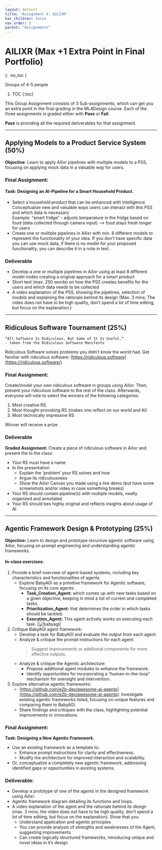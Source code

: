 ```yaml
---
layout: default
title: "Assignment 4: AILIXR"
has_children: false
nav_order: 3
parent: "Assignments"
---
```


# AILIXR (Max +1 **Extra** Point in Final Portfolio) 
{: .no_toc }

Groups of 4-5 people

1. TOC
{:toc}

This Group Assignment consists of 3 Sub-assignments, which can get you an extra point in the final grading in the ML4Design course. Each of the three assignments is graded either with **Pass** or **Fail**.

**Pass** is providing all the required deliverables for that assignment. 

---

## Applying Models to a Product Service System (50%)
**Objective**: Learn to apply Ailixr pipelines with multiple models to a PSS, focusing on applying mock data in a valuable way for users.
### Final Assignment:
#### Task: Designing an AI-Pipeline for a Smart Household Product.
* Select a household product that can be enhanced with intelligence. Conceptualize new and valuable ways users can interact with this PSS and which data is necessary  
Example: “smart fridge“ - adjusts temperature in the fridge based on food (data collected through camera input) —> food stays fresh longer for users
* Create one or multiple pipelines in Ailixr with min. 8 different models to represent the functionality of your idea. If you don’t have specific data you can use mock data, if there is no model for your proposed functionality, you can describe it in a note in text.  

### Deliverable
* Develop a one or multiple pipelines in Ailixr using at least 8 different model nodes creating a original approach for a smart product
* Short text (max. 250 words) on how the PSS creates benefits for the users and which data needs to be collected
* A video explanation of the PSS, showing the pipelines, selection of models and explaining the rationale behind its design (Max. 3 mins;  The video does not have to be high quality, don’t spend a lot of time editing, but focus on the explanation.)

---

## Ridiculous Software Tournament (25%)

```
“All Software Is Ridiculous, But Some of It Is Useful.”
- taken from the Ridiculous Software Manifesto
```

Ridiculous Software solves problems you didn't know the world had. 
Get familiar with ridiculous software: [https://ridiculous.software](https://ridiculous.software/)

### Final Assignment:
Create/model your own ridiculous software in groups using Ailixr. Then, present your ridiculous software to the rest of the class. Afterwards, everyone will vote to select the winners of the following categories:

1. Most creative RS
2. Most thought-provoking RS (makes one reflect on our world and AI)
3. Most technically impressive RS

Winner will receive a prize.  

### Deliverable
**Graded Assignment:** Create a piece of ridiculous software in Ailixr and present the to the class:
* Your RS must have a name
* In the presentation
    * Explain the ‘problem’ your RS solves and how
    * Argue its ridiculousness
    * Show the Ailixr Canvas you made using a live demo (but have some screenshots and/or video in case something breaks)
* Your RS should contain pipeline(s) with multiple models, neatly organized and annotated
* Your RS should bes highly original and reflects insights about usage of AI 

---

## Agentic Framework Design & Prototyping (25%)
**Objective:** Learn to design and prototype recursive agentic software using Ailixr, focusing on prompt engineering and understanding agentic frameworks.  

#### **In-class exercises:**
1. Provide a brief overview of agent-based systems, including key characteristics and functionalities of agents.  
    - Explore BabyAGI as a primitive framework for Agentic software, focusing on its core agents:
        * **Task_Creation_Agent:** which comes up with new tasks based on a given objective, keeping in mind a list of current and completed tasks.
        * **Prioritization_Agent:** that determines the order in which tasks should be tackled.
        * **Execution_Agent:** This agent actively works on executing each task.
|![babyagi]({{site.baseurl}}/assets/images/ailixr/image1.png)|  
2. Critique BabyAGI agent framework:
    - Develop a task for BabyAGI and evaluate the output from each agent.
    - Analyze & critique the prompt instructions for each agent:
        > Suggest improvements or additional components for more effective outputs.
    - Analyze & critique the Agentic architecture:  
        - Propose additional agent modules to enhance the framework.  
        - Identify opportunities for incorporating a “human-in-the-loop” mechanism for oversight and intervention.
3. Explore alternative agentic frameworks:
    - [https://github.com/e2b-dev/awesome-ai-agents](https://github.com/e2b-dev/awesome-ai-agents): Investigate existing agentic frameworks listed, focusing on unique features and comparing them to BabyAGI.
    - Share findings and critiques with the class, highlighting potential improvements or innovations.

### Final Assignment:
**Task: Designing a New Agentic Framework.**
- Use an existing framework as a template to:
    - Enhance prompt instructions for clarity and effectiveness.
    - Modify the architecture for improved interaction and scalability.
- Or, conceptualize a completely new agentic framework, addressing identified gaps or opportunities in existing systems.  

### Deliverable:
- Develop a prototype of one of the agents in the designed framework using Ailixr.
- Agentic framework diagram detailing its functions and loops.
- A video explanation of the agent and the rationale behind its design (max. 3 mins;  the video does not have to be high quality, don’t spend a lot of time editing, but focus on the explanation). Show that you:  
    - Understand application and agentic principles
    - You can provide analysis of strengths and weaknesses of the Agent, suggesting improvements
    - Can create logically structured frameworks, introducing unique and novel ideas in it’s design
